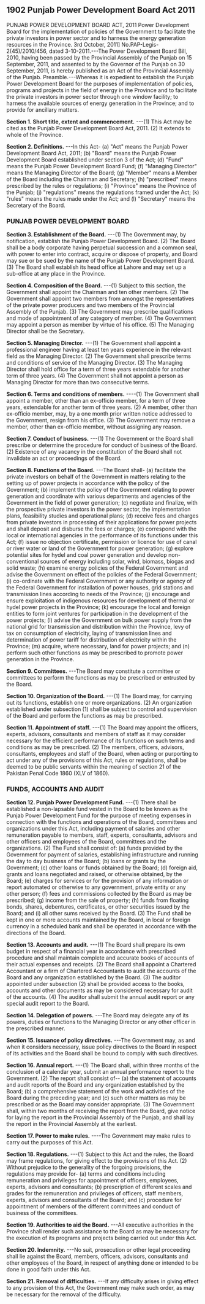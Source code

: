## 1902 Punjab Power Development Board Act 2011
 
PUNJAB POWER DEVELOPMENT
BOARD ACT, 2011
Power Development Board for the implementation of
policies of the Government to facilitate the private
investors in power sector and to harness the energy
generation resources in the Province.
3rd October, 2011]
No.PAP-Legis-2(45)/2010/456, dated 3-10-2011.---The Power Development Board Bill, 2010, having been passed by the Provincial Assembly of the Punjab on 15 September, 2011, and assented to by the Governor of the Punjab on 30 September, 2011, is hereby published as an Act of the Provincial Assembly of the Punjab.
Preamble.---Whereas it is expedient to establish the Punjab Power Development Board for the purposes of implementation of policies, programs and projects in the field of energy in the Province and to facilitate the private investors in power sector through one window facility; to harness the available sources of energy generation in the Province; and to provide for ancillary matters.


**Section 1. Short title, extent and commencement.**
---(1) This Act may be cited as the Punjab Power Development Board Act, 2011.
   (2) It extends to whole of the Province.

 

**Section 2. Definitions.**
---In this Act-
   (a) "Act" means the Punjab Power Development Board Act, 2011;
   (b) "Board" means the Punjab Power Development Board established under section 3 of the Act;
   (d) "Fund" means the Punjab Power Development Board Fund;
   (f) "Managing Director" means the Managing Director of the Board;
   (g) "Member" means a Member of the Board including the Chairman and Secretary;
   (h) "prescribed" means prescribed by the rules or regulations;
   (i) "Province" means the Province of the Punjab;
   (j) "regulations" means the regulations framed under the Act;
   (k) "rules" means the rules made under the Act; and
   (l) "Secretary" means the Secretary of the Board.

### PUNJAB POWER DEVELOPMENT BOARD
**Section 3. Establishment of the Board.**
---(1) The Government may, by notification, establish the Punjab Power Development Board.
(2) The Board shall be a body corporate having perpetual succession and a common seal, with power to enter into contract, acquire or dispose of property, and Board may sue or be sued by the name of the Punjab Power Development Board.
(3) The Board shall establish its head office at Lahore and may set up a sub-office at any place in the Province.

 

**Section 4. Composition of the Board.**
---(1) Subject to this section, the Government shall appoint the Chairman and ten other members.
   (2) The Government shall appoint two members from amongst the representatives of the private power producers and two members of the Provincial Assembly of the Punjab.
   (3) The Government may prescribe qualifications and mode of appointment of any category of member.
   (4) The Government may appoint a person as member by virtue of his office.
   (5) The Managing Director shall be the Secretary.

 

**Section 5. Managing Director.**
---(1) The Government shall appoint a professional engineer having at least ten years experience in the relevant field as the Managing Director.
   (2) The Government shall prescribe terms and conditions of service of the Managing Director.
   (3) The Managing Director shall hold office for a term of three years extendable for another term of three years.
   (4) The Government shall not appoint a person as Managing Director for more than two consecutive terms.

 

**Section 6. Terms and conditions of members.**
----(1) The Government shall appoint a member, other than an ex-officio member, for a term of three years, extendable for another term of three years.
   (2) A member, other than ex-officio member, may, by a one month prior written notice addressed to the Government, resign from his office.
   (3) The Government may remove a member, other than ex-officio member, without assigning any reason.

 

**Section 7. Conduct of business.**
---(1) The Government or the Board shall prescribe or determine the procedure for conduct of business of the Board.
   (2) Existence of any vacancy in the constitution of the Board shall not invalidate an act or proceedings of the Board.

 

**Section 8. Functions of the Board.**
---The Board shall-
   (a) facilitate the private investors on behalf of the Government in matters relating to the setting up of power projects in accordance with the policy of the Government;
   (b) implement the policy of the Government relating to power generation and coordinate with various departments and agencies of the Government in the field of power generation;
   (c) negotiate and finalize, with the prospective private investors in the power sector, the implementation plans, feasibility studies and operational plans;
   (d) receive fees and charges from private investors in processing of their applications for power projects and shall deposit and disburse the fees or charges;
   (e) correspond with the local or international agencies in the performance of its functions under this Act;
   (f) issue no objection certificate, permission or licence for use of canal or river water or land of the Government for power generation;
   (g) explore potential sites for hydel and coal power generation and develop non-conventional sources of energy including solar, wind, biomass, biogas and solid waste;
   (h) examine energy policies of the Federal Government and advise the Government on effect of the policies of the Federal Government;
   (i) co-ordinate with the Federal Government or any authority or agency of the Federal Government for installation of power houses, grid stations and transmission lines according to needs of the Province;
   (j) encourage and ensure exploitation of indigenous resources for development of thermal or hydel power projects in the Province;
   (k) encourage the local and foreign entities to form joint ventures for participation in the development of the power projects;
   (l) advise the Government on bulk power supply from the national grid for transmission and distribution within the Province, levy of tax on consumption of electricity, laying of transmission lines and determination of power tariff for distribution of electricity within the Province;
   (m) acquire, where necessary, land for power projects; and
   (n) perform such other functions as may be prescribed to promote power generation in the Province.

 

**Section 9. Committees.**
---The Board may constitute a committee or committees to perform the functions as may be prescribed or entrusted by the Board.

 

**Section 10. Organization of the Board.**
---(1) The Board may, for carrying out its functions, establish one or more organizations.
    (2) An organization established under subsection (1) shall be subject to control and supervision of the Board and perform the functions as may be prescribed.

 

**Section 11. Appointment of staff.**
---(1) The Board may appoint the officers, experts, advisors, consultants and members of staff as it may consider necessary for the efficient performance of its functions on such terms and conditions as may be prescribed.
    (2) The members, officers, advisors, consultants, employees and staff of the Board, when acting or purporting to act under any of the provisions of this Act, rules or regulations, shall be deemed to be public servants within the meaning of section 21 of the Pakistan Penal Code 1860 (XLV of 1860).

### FUNDS, ACCOUNTS AND AUDIT
**Section 12. Punjab Power Development Fund.**
---(1) There shall be established a non-lapsable fund vested in the Board to be known as the Punjab Power Development Fund for the purpose of meeting expenses in connection with the functions and operations of the Board, committees and organizations under this Act, including payment of salaries and other remuneration payable to members, staff, experts, consultants, advisors and other officers and employees of the Board, committees and the organizations.
(2) The Fund shall consist of:
(a) funds provided by the Government for payment of salaries, establishing infrastructure and running the day to day business of the Board;
(b) loans or grants by the Government;
(c) other loans or funds obtained by the Board;
(d) foreign aid, grants and loans negotiated and raised, or otherwise obtained, by the Board;
(e) charges for services or for the provision of any information or report automated or otherwise to any government, private entity or any other person;
(f) fees and commissions collected by the Board as may be prescribed;
(g) income from the sale of property;
(h) funds from floating bonds, shares, debentures, certificates, or other securities issued by the Board; and
(i) all other sums received by the Board.
(3) The Fund shall be kept in one or more accounts maintained by the Board, in local or foreign currency in a scheduled bank and shall be operated in accordance with the directions of the Board.

 

**Section 13. Accounts and audit.**
---(1) The Board shall prepare its own budget in respect of a financial year in accordance with prescribed procedure and shall maintain complete and accurate books of accounts of their actual expenses and receipts.
    (2) The Board shall appoint a Chartered Accountant or a firm of Chartered Accountants to audit the accounts of the Board and any organization established by the Board.
    (3) The auditor appointed under subsection (2) shall be provided access to the books, accounts and other documents as may be considered necessary for audit of the accounts.
    (4) The auditor shall submit the annual audit report or any special audit report to the Board.

 

**Section 14. Delegation of powers.**
---The Board may delegate any of its powers, duties or functions to the Managing Director or any other officer in the prescribed manner.

 

**Section 15. Issuance of policy directives.**
---The Government may, as and when it considers necessary, issue policy directives to the Board in respect of its activities and the Board shall be bound to comply with such directives.

 

**Section 16. Annual report.**
---(1) The Board shall, within three months of the conclusion of a calendar year, submit an annual performance report to the Government.
    (2) The report shall consist of--
    (a) the statement of accounts and audit reports of the Board and any organization established by the Board;
    (b) a comprehensive statement of the work and activities of the Board during the preceding year; and
    (c) such other matters as may be prescribed or as the Board may consider appropriate.
    (3) The Government shall, within two months of receiving the report from the Board, give notice for laying the report in the Provincial Assembly of the Punjab, and shall lay the report in the Provincial Assembly at the earliest.

 

**Section 17. Power to make rules.**
----The Government may make rules to carry out the purposes of this Act.

 

**Section 18. Regulations.**
---(1) Subject to this Act and the rules, the Board may frame regulations, for giving effect to the provisions of this Act.
    (2) Without prejudice to the generality of the forgoing provisions, the regulations may provide for-
    (a) terms and conditions including remuneration and privileges for appointment of officers, employees, experts, advisors and consultants;
    (b) prescription of different scales and grades for the remuneration and privileges of officers, staff members, experts, advisors and consultants of the Board; and
    (c) procedure for appointment of members of the different committees and conduct of business of the committees.

 

**Section 19. Authorities to aid the Board.**
---All executive authorities in the Province shall render such assistance to the Board as may be necessary for the execution of its programs and projects being carried out under this Act.

 

**Section 20. Indemnity.**
---No suit, prosecution or other legal proceeding shall lie against the Board, members, officers, advisors, consultants and other employees of the Board, in respect of anything done or intended to be done in good faith under this Act.

 

**Section 21. Removal of difficulties.**
---If any difficulty arises in giving effect to any provision of this Act, the Government may make such order, as may be necessary for the removal of the difficulty.

